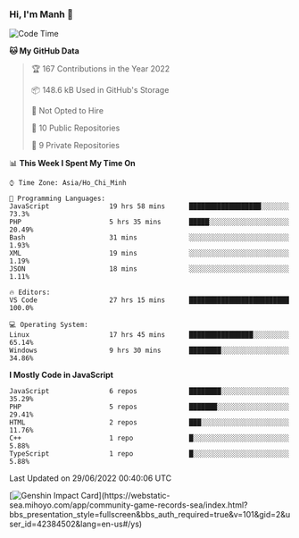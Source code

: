 ### Hi, I'm Manh 👋

<!--START_SECTION:waka-->
![Code Time](http://img.shields.io/badge/Code%20Time-0%20secs-blue)

**🐱 My GitHub Data** 

> 🏆 167 Contributions in the Year 2022
 > 
> 📦 148.6 kB Used in GitHub's Storage 
 > 
> 🚫 Not Opted to Hire
 > 
> 📜 10 Public Repositories 
 > 
> 🔑 9 Private Repositories  
 > 
📊 **This Week I Spent My Time On** 

```text
⌚︎ Time Zone: Asia/Ho_Chi_Minh

💬 Programming Languages: 
JavaScript               19 hrs 58 mins      ██████████████████░░░░░░░   73.3% 
PHP                      5 hrs 35 mins       █████░░░░░░░░░░░░░░░░░░░░   20.49% 
Bash                     31 mins             ░░░░░░░░░░░░░░░░░░░░░░░░░   1.93% 
XML                      19 mins             ░░░░░░░░░░░░░░░░░░░░░░░░░   1.19% 
JSON                     18 mins             ░░░░░░░░░░░░░░░░░░░░░░░░░   1.11%

🔥 Editors: 
VS Code                  27 hrs 15 mins      █████████████████████████   100.0%

💻 Operating System: 
Linux                    17 hrs 45 mins      ████████████████░░░░░░░░░   65.14% 
Windows                  9 hrs 30 mins       ████████░░░░░░░░░░░░░░░░░   34.86%

```

**I Mostly Code in JavaScript** 

```text
JavaScript               6 repos             ████████░░░░░░░░░░░░░░░░░   35.29% 
PHP                      5 repos             ███████░░░░░░░░░░░░░░░░░░   29.41% 
HTML                     2 repos             ███░░░░░░░░░░░░░░░░░░░░░░   11.76% 
C++                      1 repo              █░░░░░░░░░░░░░░░░░░░░░░░░   5.88% 
TypeScript               1 repo              █░░░░░░░░░░░░░░░░░░░░░░░░   5.88%

```



 Last Updated on 29/06/2022 00:40:06 UTC
<!--END_SECTION:waka-->

[![Genshin Impact Card](https://api.mn07.xyz/genshin/card/42384502?)](https://webstatic-sea.mihoyo.com/app/community-game-records-sea/index.html?bbs_presentation_style=fullscreen&bbs_auth_required=true&v=101&gid=2&user_id=42384502&lang=en-us#/ys)
